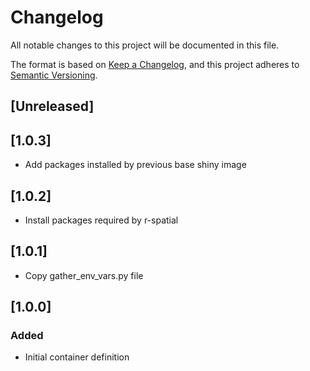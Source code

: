 <!-- markdownlint-disable MD003 -->
# Changelog

All notable changes to this project will be documented in this file.

The format is based on [Keep a Changelog](https://keepachangelog.com/en/1.0.0/),
and this project adheres to [Semantic Versioning](https://semver.org/spec/v2.0.0.html).

## [Unreleased]

## [1.0.3]

- Add packages installed by previous base shiny image

## [1.0.2]

- Install packages required by r-spatial

## [1.0.1]

- Copy gather_env_vars.py file

## [1.0.0]

### Added

- Initial container definition
